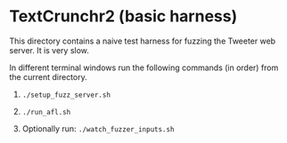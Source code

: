 # TextCrunchr2 (basic harness)
This directory contains a naive test harness for fuzzing the Tweeter web server. It is very slow.

In different terminal windows run the following commands (in order) from the current directory. 

1. `./setup_fuzz_server.sh`

2. `./run_afl.sh`

3. Optionally run: `./watch_fuzzer_inputs.sh`
